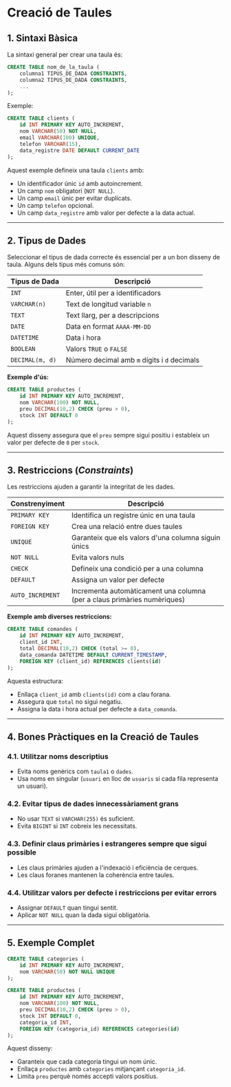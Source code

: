 # Creació de Taules

## 1. Sintaxi Bàsica

La sintaxi general per crear una taula és:

```sql
CREATE TABLE nom_de_la_taula (
    columna1 TIPUS_DE_DADA CONSTRAINTS,
    columna2 TIPUS_DE_DADA CONSTRAINTS,
    ...
);
```

Exemple:

```sql
CREATE TABLE clients (
    id INT PRIMARY KEY AUTO_INCREMENT,
    nom VARCHAR(50) NOT NULL,
    email VARCHAR(100) UNIQUE,
    telefon VARCHAR(15),
    data_registre DATE DEFAULT CURRENT_DATE
);
```

Aquest exemple defineix una taula `clients` amb:
- Un identificador únic `id` amb autoincrement.
- Un camp `nom` obligatori (`NOT NULL`).
- Un camp `email` únic per evitar duplicats.
- Un camp `telefon` opcional.
- Un camp `data_registre` amb valor per defecte a la data actual.

---

## 2. Tipus de Dades

Seleccionar el tipus de dada correcte és essencial per a un bon disseny de taula. Alguns dels tipus més comuns són:

| Tipus de Dada | Descripció |
|--------------|------------|
| `INT` | Enter, útil per a identificadors |
| `VARCHAR(n)` | Text de longitud variable `n` |
| `TEXT` | Text llarg, per a descripcions |
| `DATE` | Data en format `AAAA-MM-DD` |
| `DATETIME` | Data i hora |
| `BOOLEAN` | Valors `TRUE` o `FALSE` |
| `DECIMAL(m, d)` | Número decimal amb `m` dígits i `d` decimals |

**Exemple d'ús:**
```sql
CREATE TABLE productes (
    id INT PRIMARY KEY AUTO_INCREMENT,
    nom VARCHAR(100) NOT NULL,
    preu DECIMAL(10,2) CHECK (preu > 0),
    stock INT DEFAULT 0
);
```

Aquest disseny assegura que el `preu` sempre sigui positiu i estableix un valor per defecte de `0` per `stock`.

---

## 3. Restriccions (*Constraints*)

Les restriccions ajuden a garantir la integritat de les dades.

| Constrenyiment | Descripció |
|---------------|------------|
| `PRIMARY KEY` | Identifica un registre únic en una taula |
| `FOREIGN KEY` | Crea una relació entre dues taules |
| `UNIQUE` | Garanteix que els valors d'una columna siguin únics |
| `NOT NULL` | Evita valors nuls |
| `CHECK` | Defineix una condició per a una columna |
| `DEFAULT` | Assigna un valor per defecte |
| `AUTO_INCREMENT` | Incrementa automàticament una columna (per a claus primàries numèriques) |

**Exemple amb diverses restriccions:**

```sql
CREATE TABLE comandes (
    id INT PRIMARY KEY AUTO_INCREMENT,
    client_id INT,
    total DECIMAL(10,2) CHECK (total >= 0),
    data_comanda DATETIME DEFAULT CURRENT_TIMESTAMP,
    FOREIGN KEY (client_id) REFERENCES clients(id)
);
```

Aquesta estructura:
- Enllaça `client_id` amb `clients(id)` com a clau forana.
- Assegura que `total` no sigui negatiu.
- Assigna la data i hora actual per defecte a `data_comanda`.

---

## 4. Bones Pràctiques en la Creació de Taules

### **4.1. Utilitzar noms descriptius**
- Evita noms genèrics com `taula1` o `dades`.
- Usa noms en singular (`usuari` en lloc de `usuaris` si cada fila representa un usuari).

### **4.2. Evitar tipus de dades innecessàriament grans**
- No usar `TEXT` si `VARCHAR(255)` és suficient.
- Evita `BIGINT` si `INT` cobreix les necessitats.

### **4.3. Definir claus primàries i estrangeres sempre que sigui possible**
- Les claus primàries ajuden a l'indexació i eficiència de cerques.
- Les claus foranes mantenen la coherència entre taules.

### **4.4. Utilitzar valors per defecte i restriccions per evitar errors**
- Assignar `DEFAULT` quan tingui sentit.
- Aplicar `NOT NULL` quan la dada sigui obligatòria.

---

## 5. Exemple Complet

```sql
CREATE TABLE categories (
    id INT PRIMARY KEY AUTO_INCREMENT,
    nom VARCHAR(50) NOT NULL UNIQUE
);

CREATE TABLE productes (
    id INT PRIMARY KEY AUTO_INCREMENT,
    nom VARCHAR(100) NOT NULL,
    preu DECIMAL(10,2) CHECK (preu > 0),
    stock INT DEFAULT 0,
    categoria_id INT,
    FOREIGN KEY (categoria_id) REFERENCES categories(id)
);
```

Aquest disseny:
- Garanteix que cada categoria tingui un nom únic.
- Enllaça `productes` amb `categories` mitjançant `categoria_id`.
- Limita `preu` perquè només accepti valors positius.
